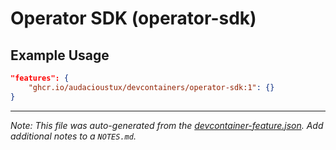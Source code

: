 
# Operator SDK (operator-sdk)



## Example Usage

```json
"features": {
    "ghcr.io/audacioustux/devcontainers/operator-sdk:1": {}
}
```





---

_Note: This file was auto-generated from the [devcontainer-feature.json](https://github.com/audacioustux/devcontainers/blob/main/src/operator-sdk/devcontainer-feature.json).  Add additional notes to a `NOTES.md`._
